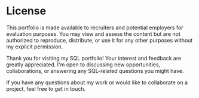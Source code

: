 # License

This portfolio is made available to recruiters and potential employers for evaluation purposes. You may view and assess the content but are not authorized to reproduce, distribute, or use it for any other purposes without my explicit permission.

Thank you for visiting my SQL portfolio! Your interest and feedback are greatly appreciated. I'm open to discussing new opportunities, collaborations, or answering any SQL-related questions you might have.

If you have any questions about my work or would like to collaborate on a project, feel free to get in touch.
